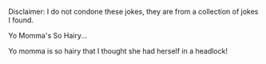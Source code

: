 Disclaimer: I do not condone these jokes, they are from a collection of jokes I found.

Yo Momma's So Hairy...

Yo momma is so hairy that I thought she had herself in a headlock!

